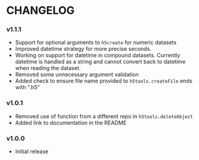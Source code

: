 # CHANGELOG

### v1.1.1
- Support for optional arguments to ```h5create``` for numeric datasets 
- Improved datetime strategy for more precise seconds. 
- Working on support for datetime in compound datasets. Currently datetime is handled as a string and cannot convert back to datetime when reading the dataset.
- Removed some unnecessary argument validation 
- Added check to ensure file name provided to ```h5tools.createFile``` ends with ".h5"

### v1.0.1
- Removed use of function from a different repo in ```h5tools.deleteObject```
- Added link to documentation in the README

### v1.0.0
- Initial release
